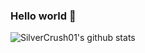 ### Hello world 👋

![SilverCrush01's github stats](https://github-readme-stats.vercel.app/api?username=SilverCrush01&show_icons=true&hide_border=true)
